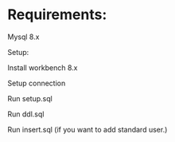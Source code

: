 # Requirements:

Mysql 8.x

Setup:

Install workbench 8.x

Setup connection

Run setup.sql

Run ddl.sql

Run insert.sql (if you want to add standard user.)
